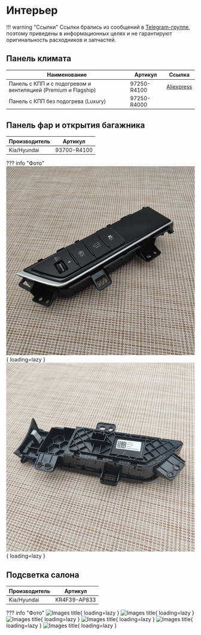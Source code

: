 # Интерьер

!!! warning "Ссылки"
    Ссылки брались из сообщений в [Telegram-группе](https://t.me/Kia_Sportage_5_Turbo), поэтому приведены в информационных целях и не гарантируют оригинальность расходников и запчастей.

## Панель климата

| Наименование | Артикул | Ссылка |
| --- | --- | --- |
|Панель с КПП и с подогревом и вентиляцией (Premium и Flagship) | 97250-R4100 | [Aliexpress](https://sl.aliexpress.ru/p?key=wTegVGx)
|Панель с КПП без подогрева (Luxury)| 97250-R4000 |



## Панель фар и открытия багажника

| Производитель | Артикул   |
|---|---|
| Kia/Hyundai | 93700-R4100 |

??? info "Фото"
    ![Images title](../images/panel_2.webp){ loading=lazy }
    ![Images title](../images/panel_1.webp){ loading=lazy }


## Подсветка салона
| Производитель | Артикул |
| --- | --- |
| Kia/Hyundai | KR4F39-AP833 |

??? info "Фото"
    ![Images title](../images/KR4F39-AP833_1.avif){ loading=lazy }
    ![Images title](../images/KR4F39-AP833_2.avif){ loading=lazy }
    ![Images title](../images/KR4F39-AP833_3.avif){ loading=lazy }
    ![Images title](../images/KR4F39-AP833_4.avif){ loading=lazy }
    ![Images title](../images/KR4F39-AP833_5.avif){ loading=lazy }
    ![Images title](../images/KR4F39-AP833_6.avif){ loading=lazy }
    